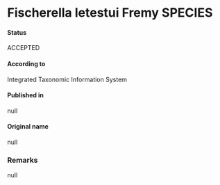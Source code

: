 # Fischerella letestui Fremy SPECIES

#### Status
ACCEPTED

#### According to
Integrated Taxonomic Information System

#### Published in
null

#### Original name
null

### Remarks
null